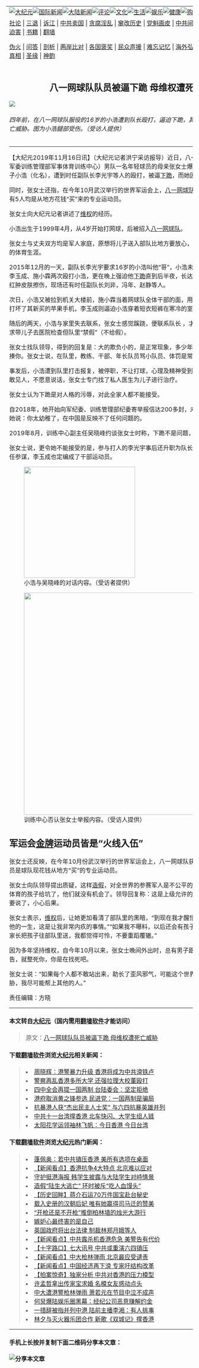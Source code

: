 <a name="1" id="1" target="_blank"></a><span id="1"></span>
<table border="0"><tr><td colspan="2" VALIGN=TOP><a href="https://github.com/fwwipt2046/djy/blob/master/gb/nsc413.md#1"><img src="https://gitlab.com/szzdlab/www/raw/master/t/djy/1.jpg" title="大纪元"></a><a href="https://github.com/fwwipt2046/djy/blob/master/gb/n24hr.md#1"><img src="https://gitlab.com/szzdlab/www/raw/master/t/djy/3.jpg" title="国际新闻"></a><a href="https://github.com/fwwipt2046/djy/blob/master/gb/nsc413.md#1"><img src="https://gitlab.com/szzdlab/www/raw/master/t/djy/4.jpg" title="大陆新闻"></a><a href="https://github.com/fwwipt2046/djy/blob/master/gb/news392.md#1"><img src="https://gitlab.com/szzdlab/www/raw/master/t/djy/5.jpg" title="评论"></a><a href="https://github.com/fwwipt2046/djy/blob/master/gb/news2007.md#1"><img src="https://gitlab.com/szzdlab/www/raw/master/t/djy/6.jpg" title="文化"></a><a href="https://github.com/fwwipt2046/djy/blob/master/gb/news2008.md#1"><img src="https://gitlab.com/szzdlab/www/raw/master/t/djy/7.jpg" title="生活"></a><a href="https://github.com/fwwipt2046/djy/blob/master/gb/ncyule.md#1"><img src="https://gitlab.com/szzdlab/www/raw/master/t/djy/8.jpg" title="娱乐"></a><a href="https://github.com/fwwipt2046/djy/blob/master/gb/nsc1002.md#1"><img src="https://gitlab.com/szzdlab/www/raw/master/t/djy/9.jpg" title="健康"><a href="https://www.youlucky.com"><img src="https://gitlab.com/szzdlab/www/raw/master/t/djy/10.jpg" title="购物"></a><a href="https://www.supportepoch.org/donation?utm_medium=epochtimes&utm_source=referral&utm_campaign=donate_button_djyhomepage"><img src="https://gitlab.com/szzdlab/www/raw/master/t/djy/12.jpg" title="捐款"></a></td></tr>
<tr><td colspan="2" VALIGN=TOP><a target="_blank" href="https://github.com/fwwipt2046/djy/blob/master/gb/9p.md#1">社论</a> | <a target="_blank" href="https://github.com/fwwipt2046/djy/blob/master/gb/nf5657.md#1">三退</a> | <a target="_blank" href="https://github.com/fwwipt2046/djy/blob/master/gb/nf6123.md#1">诉江</a> | <a target="_blank" href="https://github.com/fwwipt2046/djy/blob/master/gb/nf1176117.md#1">中共卖国</a> | <a target="_blank" href="https://github.com/fwwipt2046/djy/blob/master/gb/nf5773.md#1">贪腐淫乱</a> | <a target="_blank" href="https://github.com/fwwipt2046/djy/blob/master/gb/nf1176115.md#1">窜改历史</a> | <a target="_blank" href="https://github.com/fwwipt2046/djy/blob/master/gb/nf1176107.md#1">党魁画皮</a> | <a target="_blank" href="https://github.com/fwwipt2046/djy/blob/master/gb/nf1320400.md#1">中共间谍</a> | <a target="_blank" href="https://github.com/fwwipt2046/djy/blob/master/gb/nf1176114.md#1">破坏传统</a> | <a target="_blank" href="https://github.com/fwwipt2046/djy/blob/master/gb/nf5287.md#1">恶贯满盈</a> | <a target="_blank" href="https://github.com/fwwipt2046/djy/blob/master/gb/ncid278.md#1">人权</a> | <a target="_blank" href="https://github.com/fwwipt2046/djy/blob/master/gb/nf1176111.md#1">迫害</a> | <a target="_blank" href="https://github.com/fwwipt2046/djy/blob/master/gb/nf1235328.md#1">书籍</a> | <a target="_blank" href="https://github.com/fwwipt2046/www/blob/master/README.md?zsrh#1">翻墙</a></p><p><a target="_blank" href="https://github.com/fwwipt2046/djy/blob/master/gb/nf5562.md#1">伪火</a> | <a target="_blank" href="https://github.com/fwwipt2046/djy/blob/master/gb/nf4378.md#1">问答</a> | <a target="_blank" href="https://github.com/fwwipt2046/djy/blob/master/gb/nf5792.md#1">剖析</a> | <a target="_blank" href="https://github.com/fwwipt2046/djy/blob/master/gb/nf5735.md#1">两岸比对</a> | <a target="_blank" href="https://github.com/fwwipt2046/djy/blob/master/gb/nf6119.md#1">各国褒奖</a> | <a target="_blank" href="https://github.com/fwwipt2046/djy/blob/master/gb/nf6120.md#1">民众声援</a> | <a target="_blank" href="https://github.com/fwwipt2046/djy/blob/master/gb/nf1188594.md#1">难忘记忆</a> | <a target="_blank" href="https://github.com/fwwipt2046/djy/blob/master/gb/nf3180.md#1">海外弘传</a> | <a target="_blank" href="https://github.com/fwwipt2046/djy/blob/master/gb/nf5410.md#1">万人上访</a> | <a target="_blank" href="https://github.com/fwwipt2046/ntdtv/blob/master/gb/prog1530_1.md#1">和平抗议</a> | <a target="_blank" href="https://github.com/fwwipt2046/djy/blob/master/gb/nf4386.md#1">支持</a> | <a target="_blank" href="https://github.com/fwwipt2046/djy/blob/master/gb/nf4389.md#1">真相</a> | <a target="_blank" href="https://github.com/fwwipt2046/djy/blob/master/gb/nf5790.md#1">圣缘</a> | <a target="_blank" href="https://github.com/fwwipt2046/djy/blob/master/gb/nf4786.md#1">神韵</a></td></tr>
<tr><td VALIGN=TOP width="626"><h2 align=center>八一网球队队员被逼下跪 母维权遭死亡威胁</h2>
<img src="http://i.epochtimes.com/assets/uploads/2019/11/2-19-600x400.jpg" />
<h6>四年前，在八一网球队服役的16岁的小浩遭到队长殴打，逼迫下跪，其母坚持维权，如今遭到死亡威胁。图为小浩腿部受伤。（受访人提供）
</h6>
<hr>
<p>【大纪元2019年11月16日讯】（大纪元记者洪宁采访报导）近日，八一网球队（隶属中共中央军委训练管理部军事体育训练中心）男队一名年轻球员的母亲张女士爆料，4年前，她16岁的儿子小浩（化名），遭到时任副队长李光宇等人的殴打，被逼<a href="https://github.com/fwwipt2046/djy/blob/master/gb/tag/%E4%B8%8B%E8%B7%AA.md">下跪</a>，而她因上访已遭到死亡威胁。</p>
<p>同时，张女士还指，在今年10月武汉举行的世界军运会上，<a href="https://github.com/fwwipt2046/djy/blob/master/gb/tag/%E5%85%AB%E4%B8%80%E7%BD%91%E7%90%83%E9%98%9F.md">八一网球队</a>获得五块<a href="https://github.com/fwwipt2046/djy/blob/master/gb/tag/%E9%87%91%E7%89%8C.md">金牌</a>的运动员，有5人均是从地方花钱“买”来的专业运动员。</p>
<p>张女士向大纪元记者讲述了<a href="https://github.com/fwwipt2046/djy/blob/master/gb/tag/%E7%BB%B4%E6%9D%83.md">维权</a>的经历。</p>
<p>小浩出生于1999年4月，从4岁开始打网球，后被招入<a href="https://github.com/fwwipt2046/djy/blob/master/gb/tag/%E5%85%AB%E4%B8%80%E7%BD%91%E7%90%83%E9%98%9F.md">八一网球队</a>。</p>
<p>张女士与丈夫双方均是军人家庭，原想将儿子送入部队比地方要放心，未曾想，因此断送了儿子的体育生涯。</p>
<p>2015年12月的一天，副队长李光宇要求16岁的小浩叫他“哥”，小浩未从，即遭到殴打，李指使李玉成、施小霖两次殴打小浩，更在晚上强迫他<a href="https://github.com/fwwipt2046/djy/blob/master/gb/tag/%E4%B8%8B%E8%B7%AA.md">下跪</a>直到后半夜，长达3个小时，致使小浩膝盖红肿皮肤擦伤，现场还有时任副队长刘非，冯年、赵静等人。</p>
<p>次日，小浩又被拉到机关大楼前，施小霖当着网球队全体干部的面，用网球拍再次殴打小浩，还打坏了其新买的苹果手机，李玉成则逼迫小浩穿着短衣短裤在寒冷的室外跑步3个小时。</p>
<p>随后的两天，小浩与家里失去联系，张女士感觉蹊跷，便联系队长 ，才知道儿子出事了。家人要求带儿子去医院检查但队里“禁假”（不给假）。</p>
<p>张女士找队领导，得到的回复是：大的欺负小的，是正常现象，多少年就这样，看着不爽就可以揍你。张女士说，在队里，教练、干部、年长队员骂小队员、体罚是常事。</p>
<p>事发后，小浩遭到队里打击报复，被停职，不让打球，心理及精神受到刺激，在室内拉着窗帘不敢见人，不愿意说话，张女士专门找了私人医生为儿子进行治疗。</p>
<p>张女士认为下跪是对人格的污辱，对此全家人都不能接受。</p>
<p>自2018年，她开始向军纪委、训练管理部纪委寄举报信达200多封，未得到回应。李光宇曾对她说：你太幼稚了，在中国是反映不了任何问题的。</p>
<p>2019年8月，训练中心副主任吴晓峰约谈张女士时称，下跪不是问题，没什么大不了的。</p>
<p>张女士说，更令她不能接受的是，参与打人的李光宇事后还升职为队长，施小霖调任中心机关担任参谋，李玉成也定编成了干部运动员。</p>
<figure id="attachment_11659875" style="width: 300px" class="wp-caption aligncenter"><a href="http://i.epochtimes.com/assets/uploads/2019/11/3-14.jpg"><img class="wp-image-11659875 size-small" src="http://i.epochtimes.com/assets/uploads/2019/11/3-14-300x559.jpg" alt="" width="300" b="559" /></a><figcaption class="wp-caption-text">小浩与吴晓峰的对话内容。（受访者提供）</figcaption></figure>
<figure id="attachment_11659873" style="width: 600px" class="wp-caption aligncenter"><img class="wp-image-11659873 size-large" src="http://i.epochtimes.com/assets/uploads/2019/11/1-25-600x400.jpg" alt="" width="600" b="400" /><figcaption class="wp-caption-text">训练中心否认张女士举报内容。（受访人提供）</figcaption></figure>
<h2>军运会<a href="https://github.com/fwwipt2046/djy/blob/master/gb/tag/%E9%87%91%E7%89%8C.md">金牌</a>运动员皆是“火线入伍”</h2>
<p>张女士还反映，在今年10月份武汉举行的世界军运会上，八一网球队获五块金牌，其中有5名球员是球队现花钱从地方“买”的专业运动员。</p>
<p>张女士向队领导提出质疑，这样<a href="https://github.com/fwwipt2046/djy/blob/master/gb/tag/%E9%80%A0%E5%81%87.md">造假</a>，对全世界的参赛军人是不公平的，也是变向地将军队里搞体育的孩子给坑了，他们就没有机会了。领导回复称：这是上级允许的，这些事情你不能说，你要说了，小心后果。</p>
<p>张女士表示，<a href="https://github.com/fwwipt2046/djy/blob/master/gb/tag/%E7%BB%B4%E6%9D%83.md">维权</a>后，让她更加看清了部队里的黑暗，“到现在我才醒悟，已经耽误了儿子，影响他的一生，这是让我非常内疚的事情。”“如果我不曝料，以后还会有孩子受害。”她说：“现在还有家长把孩子往部队里送，我都觉得可怜，不要重蹈覆辙。”</p>
<p>因为多年坚持维权，自今年10月以来，张女士晚间外出时，总有男子跟踪，并当面威胁说：你瞎告，就整死你，你是在找死吧。</p>
<p>张女士说：“如果每个人都不敢站出来，助长了歪风邪气，可能这个世界更黑暗，不管受到多大威胁，我尽可能帮上其他的人。”</p>
<p>责任编辑：方晓</p>

<hr>

#### 本文转自<a href="http://www.epochtimes.com">大纪元</a>（国内需用<a href="https://git.io/JesJV">翻墙软件</a>才能访问）
> 原文：<a href="http://www.epochtimes.com/gb/19/11/16/n11659843.htm">八一网球队队员被逼下跪 母维权遭死亡威胁</a>


#### 下载<a href="https://git.io/JesJV">翻墙软件</a>浏览<a href="http://www.epochtimes.com">大纪元</a>相关新闻：
> <li><a href="http://www.epochtimes.com/gb/19/11/12/n11651370.htm">周晓辉：港警暴力升级 香港将成为中共滑铁卢</a></li>
> <li><a href="http://www.epochtimes.com/gb/19/11/11/n11647737.htm">警察再乱香港多所大学 还强拉理大校董殴打</a></li>
> <li><a href="http://www.epochtimes.com/gb/19/10/31/n11625248.htm">四中全会再提一国两制 台陆委会：坚定拒绝</a></li>
> <li><a href="http://www.epochtimes.com/gb/19/10/29/n11619931.htm">港府取消黄之锋参选 民进党：一国两制是骗局</a></li>
> <li><a href="http://www.epochtimes.com/gb/19/10/28/n11616956.htm">抗暴港人获“杰出民主人士奖”  与六四抗暴英雄并列</a></li>
> <li><a href="http://www.epochtimes.com/gb/19/10/2/n11561559.htm">中共十一台湾撑香港 北车快闪、大学生组人链</a></li>
> <li><a href="http://www.epochtimes.com/gb/19/6/11/n11315133.htm">太阳花学运领袖林飞帆：今日香港 今日台湾</a></li>

#### 下载<a href="https://git.io/JesJV">翻墙软件</a>浏览<a href="http://www.epochtimes.com">大纪元</a>热门新闻：
> <li><a href="http://www.epochtimes.com/gb/19/11/15/n11659092.htm">蓬佩奥：若中共镇压香港 美所有选项在桌面</a></li>
> <li><a href="http://www.epochtimes.com/gb/19/11/15/n11658729.htm">【新闻看点】香港抗争4大特点 北京难以应对</a></li>
> <li><a href="http://www.epochtimes.com/gb/19/11/15/n11658483.htm">守护挺港海报 韩学生披露与大陆学生对峙情景</a></li>
> <li><a href="http://www.epochtimes.com/gb/19/11/15/n11658534.htm">造假“陆生大逃亡” 环时被斥“吃人血馒头”</a></li>
> <li><a href="http://www.epochtimes.com/gb/19/11/3/n11630793.htm">【历史回眸】蒋介石运70万件国宝赴台秘史</a></li>
> <li><a href="http://www.epochtimes.com/gb/19/10/31/n11625593.htm">载入史册的汉朝后妃 唯有她赢得司马迁的赞美</a></li>
> <li><a href="http://www.epochtimes.com/gb/19/11/8/n11642910.htm">“开枪还是不开枪”推倒柏林墙的烛光大游行</a></li>
> <li><a href="http://www.epochtimes.com/gb/19/11/9/n11644671.htm">嫉妒心最终害的是自己</a></li>
> <li><a href="http://www.epochtimes.com/gb/19/11/14/n11655579.htm">英国政府将出台法律 制裁林郑月娥等人</a></li>
> <li><a href="http://www.epochtimes.com/gb/19/11/14/n11655964.htm">【新闻看点】中共露杀机香港危急 美警告有代价</a></li>
> <li><a href="http://www.epochtimes.com/gb/19/11/14/n11654353.htm">【十字路口】七大讯号 中共或重演六四镇压</a></li>
> <li><a href="http://www.epochtimes.com/gb/19/11/13/n11653292.htm">【新闻看点】中大枪林弹雨 北京最应受谴责</a></li>
> <li><a href="http://www.epochtimes.com/gb/19/11/15/n11658834.htm">【新闻看点】中国经济再下滑 专家吁结构改革</a></li>
> <li><a href="http://www.epochtimes.com/gb/19/11/15/n11657054.htm">【拍案惊奇】独家分析 中共对香港的压力模型</a></li>
> <li><a href="http://www.epochtimes.com/gb/19/11/14/n11655854.htm">许孟哲拿出传家宝求婚 名模女友感动点头</a></li>
> <li><a href="http://www.epochtimes.com/gb/19/11/13/n11653485.htm">中大遭港警枪林弹雨 萧若元在节目中泣不成声</a></li>
> <li><a href="http://www.epochtimes.com/gb/19/11/12/n11651601.htm">何炅爆陆娱乐圈黑幕：经纪公司恶意赚解约金</a></li>
> <li><a href="http://www.epochtimes.com/gb/19/11/14/n11656258.htm">一措辞被指并列中港 陆前主播李湘：有人挑事</a></li>
> <li><a href="http://www.epochtimes.com/gb/19/11/15/n11658667.htm">林夕与灭火器乐团合作 新歌《双城记》撑香港</a></li>
<hr>

#### 手机上长按并复制下面二维码分享本文章：<br><br><img src="http://d1p1.ip.zn2.us/v.php?action=qrcode&url=https://github.com/fwwipt2046/djy/blob/master/gb/19/11/16/n11659843.md%231" title="分享本文章"></td><td VALIGN=TOP><a href="https://github.com/fwwipt2046/djy/blob/master/gb/16/1/21/n4622075.md?dfh#1" target="_blank"><img src="https://gitlab.com/szzdlab/djy/raw/master/gb/300/wei-f1.jpg" title="中共的伪火骗局"  alt="中共的伪火骗局"></a><br><a href="https://github.com/fwwipt2046/www/blob/master/README.md?dfh#9" target="_blank"><img src="https://gitlab.com/szzdlab/djy/raw/master/gb/300/yong-h.jpg" title="永恒的见证"  alt="永恒的见证"></a><br><a href="https://github.com/fwwipt2046/djy/blob/master/gb/13/9/29/n3974789.md?dfh#1" target="_blank"><img src="https://gitlab.com/szzdlab/djy/raw/master/gb/300/shang-lnz.jpg" title="善良女子被中共投男牢"  alt="善良女子被中共投男牢"></a><br><a href="https://github.com/fwwipt2046/djy/blob/master/gb/16/3/16/n4663449.md?dfh#1" target="_blank"><img src="https://gitlab.com/szzdlab/djy/raw/master/gb/300/huo-z3.jpg" title="警卫目击活摘器官"  alt="警卫目击活摘器官"></a><br><a href="https://github.com/fwwipt2046/djy/blob/master/gb/16/8/7/n8177641.md?dfh#1" target="_blank"><img src="https://gitlab.com/szzdlab/djy/raw/master/gb/300/huo-z4.jpg" title="证人描述活摘恐怖"  alt="证人描述活摘恐怖"></a><br><a href="https://github.com/fwwipt2046/djy/blob/master/gb/10/4/19/n2881569.md?dfh#1" target="_blank"><img src="https://gitlab.com/szzdlab/djy/raw/master/gb/300/huo-z1.jpg" title="揭开活摘器官黑幕"  alt="揭开活摘器官黑幕"></a><br><a href="https://github.com/fwwipt2046/djy/blob/master/gb/10/11/7/n3077476.md?dfh#1" target="_blank"><img src="https://gitlab.com/szzdlab/djy/raw/master/gb/300/ma-ks.jpg" title="马克思的成魔之路"  alt="马克思的成魔之路"></a><br><a href="https://github.com/fwwipt2046/djy/blob/master/gb/14/6/9/n4173977.md?dfh#1" target="_blank"><img src="https://gitlab.com/szzdlab/djy/raw/master/gb/300/chang-zs.jpg" title="藏字石 蕴天机"  alt="藏字石 蕴天机"></a><br><a href="https://github.com/fwwipt2046/djy/blob/master/gb/18/5/10/n10381511.md?dfh#1" target="_blank"><img src="https://gitlab.com/szzdlab/djy/raw/master/gb/300/st1.jpg" title="关注3亿人三退"  alt="关注3亿人三退"></a><br><a href="https://github.com/fwwipt2046/djy/blob/master/gb/18/3/21/n10237682.md?dfh#1" target="_blank"><img src="https://gitlab.com/szzdlab/djy/raw/master/gb/300/jie-t.jpg" title="解体中共复兴中华"  alt="解体中共复兴中华"></a><br><a href="https://github.com/fwwipt2046/djy/blob/master/gb/9/2/9/n2422991.md?dfh#1" target="_blank"><img src="https://gitlab.com/szzdlab/djy/raw/master/gb/300/gao-zs.jpg" title="中共迫害良心律师"  alt="中共迫害良心律师"></a><br><a href="https://github.com/fwwipt2046/djy/blob/master/gb/18/12/9/n10900044.md?dfh#1" target="_blank"><img src="https://gitlab.com/szzdlab/djy/raw/master/gb/300/sj1.jpg" title="303万人举报江泽民"  alt="303万人举报江泽民"></a><br><a href="https://github.com/fwwipt2046/djy/blob/master/gb/18/8/28/n10672014.md?dfh#1" target="_blank"><img src="https://gitlab.com/szzdlab/djy/raw/master/gb/300/sj2.jpg" title="这些官员为何起诉江泽民"  alt="这些官员为何起诉江泽民"></a><br><a href="https://github.com/fwwipt2046/djy/blob/master/gb/8/12/18/n2367165.md?dfh#1" target="_blank"><img src="https://gitlab.com/szzdlab/djy/raw/master/gb/300/liangan.jpg" title="海峡两岸的强烈对比"  alt="海峡两岸的强烈对比"></a><br><a href="https://github.com/fwwipt2046/djy/blob/master/gb/15/5/5/n4427238.md?dfh#1" target="_blank"><img src="https://gitlab.com/szzdlab/djy/raw/master/gb/300/jia-ndzl.jpg" title="加拿大总理的贺信"  alt="加拿大总理的贺信"></a><br><a href="https://github.com/fwwipt2046/djy/blob/master/gb/11/6/17/n3289382.md?dfh#1" target="_blank"><img src="https://gitlab.com/szzdlab/djy/raw/master/gb/300/xiao-wd.jpg" title="探寻真相兼听则明"  alt="探寻真相兼听则明"></a><br><a href="https://github.com/fwwipt2046/djy/blob/master/gb/18/10/27/n10812623.md?dfh#1" target="_blank"><img src="https://gitlab.com/szzdlab/djy/raw/master/gb/300/yindu.jpg" title="印度媒体报道东方"  alt="印度媒体报道东方"></a><br><a href="https://github.com/fwwipt2046/djy/blob/master/gb/18/6/9/n10469652.md?dfh#1" target="_blank"><img src="https://gitlab.com/szzdlab/djy/raw/master/gb/300/xie-j.jpg" title="不一样的海外校园"  alt="不一样的海外校园"></a><br><a href="https://github.com/fwwipt2046/djy/blob/master/gb/7/4/5/n1669415.md?dfh#1" target="_blank"><img src="https://gitlab.com/szzdlab/djy/raw/master/gb/300/li-up.jpg" title="从大师到徒弟的传奇"  alt="从大师到徒弟的传奇"></a><br><a href="https://github.com/fwwipt2046/djy/blob/master/gb/17/5/26/n9191512.md?dfh#1" target="_blank"><img src="https://gitlab.com/szzdlab/djy/raw/master/gb/300/zfl2.jpg" title="亿万人与东方一本奇书"  alt="亿万人与东方一本奇书"></a><br><a href="https://github.com/fwwipt2046/djy/blob/master/gb/13/11/27/n4020290.md?dfh#1" target="_blank"><img src="https://gitlab.com/szzdlab/djy/raw/master/gb/300/zhen-h.jpg" title="大陆见不到的震撼场面"  alt="大陆见不到的震撼场面"></a><br><a href="https://github.com/fwwipt2046/djy/blob/master/gb/15/7/17/n4482910.md?dfh#1" target="_blank"><img src="https://gitlab.com/szzdlab/djy/raw/master/gb/300/dalu-sk.jpg" title="人心向善 大陆当初盛况"  alt="人心向善 大陆当初盛况"></a><br><a href="https://github.com/fwwipt2046/djy/blob/master/gb/9/10/15/n2689419.md?dfh#1" target="_blank"><img src="https://gitlab.com/szzdlab/djy/raw/master/gb/300/zfl1.jpg" title="追寻真理 这书讲什么"  alt="追寻真理 这书讲什么"></a><br><a href="https://github.com/fwwipt2046/www/blob/master/README.md?dfh#1" target="_blank"><img src="https://gitlab.com/szzdlab/djy/raw/master/gb/300/fq1.jpg" title="下载免费翻墙软件"  alt="下载免费翻墙软件"></a><br></td></tr></table>
